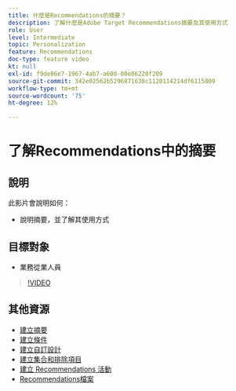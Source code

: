 ```yaml
---
title: 什麼是Recommendations的摘要？
description: 了解什麼是Adobe Target Recommendations摘要及其使用方式
role: User
level: Intermediate
topic: Personalization
feature: Recommendations
doc-type: feature video
kt: null
exl-id: f9de86e7-1967-4ab7-a600-00e86220f209
source-git-commit: 342e02562b5296871638c1120114214df6115809
workflow-type: tm+mt
source-wordcount: '75'
ht-degree: 12%

---
```


# 了解Recommendations中的摘要

## 說明

此影片會說明如何：

* 說明摘要，並了解其使用方式

## 目標對象

* 業務從業人員

>[!VIDEO](https://video.tv.adobe.com/v/27695?quality=12)

## 其他資源

* [建立摘要](create-a-feed.md)
* [建立條件](create-criteria.md)
* [建立自訂設計](create-custom-designs.md)
* [建立集合和排除項目](create-collections-and-exclusions.md)
* [建立 Recommendations 活動](create-a-recommendations-activity.md)
* [Recommendations檔案](https://experienceleague.adobe.com/docs/target/using/recommendations/recommendations.html?lang=en)
